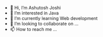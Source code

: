 - 👋 Hi, I’m Ashutosh Joshi
- 👀 I’m interested in Java
- 🌱 I’m currently learning Web development
- 💞️ I’m looking to collaborate on ...
- 📫 How to reach me ...

<!---
4ashu-web/4ashu-web is a ✨ special ✨ repository because its `README.md` (this file) appears on your GitHub profile.
You can click the Preview link to take a look at your changes.
--->
